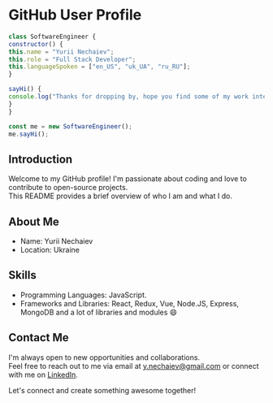 # GitHub User Profile

```js
class SoftwareEngineer {
constructor() {
this.name = "Yurii Nechaiev";
this.role = "Full Stack Developer";
this.languageSpoken = ["en_US", "uk_UA", "ru_RU"];
}

sayHi() {
console.log("Thanks for dropping by, hope you find some of my work interesting.");
}
}

const me = new SoftwareEngineer();
me.sayHi();
```

## Introduction

Welcome to my GitHub profile! I'm passionate about coding and love to contribute to open-source projects.  
This README provides a brief overview of who I am and what I do.

## About Me

- Name: Yurii Nechaiev
- Location: Ukraine

## Skills

- Programming Languages: JavaScript.
- Frameworks and Libraries: React, Redux, Vue, Node.JS, Express, MongoDB and a lot of libraries and modules :smile:


## Contact Me

I'm always open to new opportunities and collaborations.  
Feel free to reach out to me via email at y.nechaiev@gmail.com or connect with me on [LinkedIn](https://www.linkedin.com/in/yurii-nechaiev-54766923b/).

Let's connect and create something awesome together!

<!---
y-nechaiev/y-nechaiev is a ✨ special ✨ repository because its `README.md` (this file) appears on your GitHub profile.
You can click the Preview link to take a look at your changes.
--->
